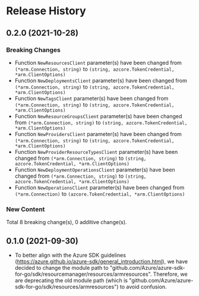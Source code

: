 # Release History

## 0.2.0 (2021-10-28)
### Breaking Changes

- Function `NewResourcesClient` parameter(s) have been changed from `(*arm.Connection, string)` to `(string, azcore.TokenCredential, *arm.ClientOptions)`
- Function `NewDeploymentsClient` parameter(s) have been changed from `(*arm.Connection, string)` to `(string, azcore.TokenCredential, *arm.ClientOptions)`
- Function `NewTagsClient` parameter(s) have been changed from `(*arm.Connection, string)` to `(string, azcore.TokenCredential, *arm.ClientOptions)`
- Function `NewResourceGroupsClient` parameter(s) have been changed from `(*arm.Connection, string)` to `(string, azcore.TokenCredential, *arm.ClientOptions)`
- Function `NewProvidersClient` parameter(s) have been changed from `(*arm.Connection, string)` to `(string, azcore.TokenCredential, *arm.ClientOptions)`
- Function `NewProviderResourceTypesClient` parameter(s) have been changed from `(*arm.Connection, string)` to `(string, azcore.TokenCredential, *arm.ClientOptions)`
- Function `NewDeploymentOperationsClient` parameter(s) have been changed from `(*arm.Connection, string)` to `(string, azcore.TokenCredential, *arm.ClientOptions)`
- Function `NewOperationsClient` parameter(s) have been changed from `(*arm.Connection)` to `(azcore.TokenCredential, *arm.ClientOptions)`

### New Content


Total 8 breaking change(s), 0 additive change(s).


## 0.1.0 (2021-09-30)
- To better align with the Azure SDK guidelines (https://azure.github.io/azure-sdk/general_introduction.html), we have decided to change the module path to "github.com/Azure/azure-sdk-for-go/sdk/resourcemanager/resources/armresources". Therefore, we are deprecating the old module path (which is "github.com/Azure/azure-sdk-for-go/sdk/resources/armresources") to avoid confusion. 